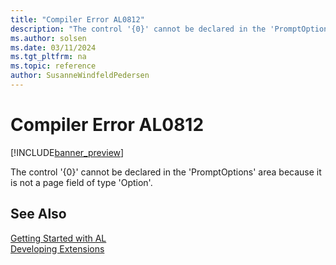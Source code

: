 ```yaml
---
title: "Compiler Error AL0812"
description: "The control '{0}' cannot be declared in the 'PromptOptions' area because it is not a page field of type 'Option'."
ms.author: solsen
ms.date: 03/11/2024
ms.tgt_pltfrm: na
ms.topic: reference
author: SusanneWindfeldPedersen
---
```

[//]: # (START>DO_NOT_EDIT)
[//]: # (IMPORTANT:Do not edit any of the content between here and the END>DO_NOT_EDIT.)
[//]: # (Any modifications should be made in the .xml files in the ModernDev repo.)
# Compiler Error AL0812

[!INCLUDE[banner_preview](../includes/banner_preview.md)]

The control '{0}' cannot be declared in the 'PromptOptions' area because it is not a page field of type 'Option'.


[//]: # (IMPORTANT: END>DO_NOT_EDIT)
## See Also  
[Getting Started with AL](../devenv-get-started.md)  
[Developing Extensions](../devenv-dev-overview.md)  